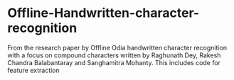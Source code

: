 # Offline-Handwritten-character-recognition

From the research paper by Offline Odia handwritten character recognition
with a focus on compound characters written by Raghunath Dey, Rakesh Chandra Balabantaray and Sanghamitra Mohanty.
This includes code for feature extraction
